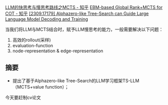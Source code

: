[LLM的快思考与慢思考路线之MCTS - 知乎](https://zhuanlan.zhihu.com/p/659230417)
[EBM-based Global Rank+MCTS for COT - 知乎](https://zhuanlan.zhihu.com/p/650438958)
[[2309.17179] Alphazero-like Tree-Search can Guide Large Language Model Decoding and Training](https://arxiv.org/abs/2309.17179)


当我们将LLM与MCTS结合时，赋予LLM慢思考的能力，一般需要解决以下问题：
1. 高效的rollout(采样)
2. evaluation-function
3. node-representation & edge-representation

## 摘要
- 提出了基于Alphazero-like Tree-Search的LLM学习框架TS-LLM（MCTS+value function）；


今天要赶制cv论文